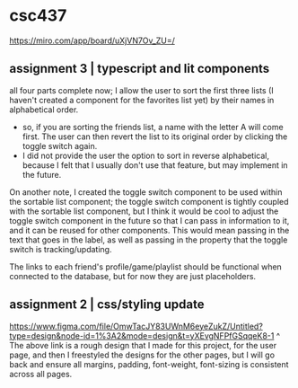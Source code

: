 # csc437

https://miro.com/app/board/uXjVN7Ov_ZU=/

## assignment 3 | typescript and lit components
all four parts complete now; I allow the user to sort the first three lists (I haven't created a component for the favorites list yet) by their names in alphabetical order.
* so, if you are sorting the friends list, a name with the letter A will come first. The user can then revert the list to its original order by clicking the toggle switch again.
* I did not provide the user the option to sort in reverse alphabetical, because I felt that I usually don't use that feature, but may implement in the future.

On another note, I created the toggle switch component to be used within the sortable list component; the toggle switch component is tightly coupled with the sortable list component, but I
think it would be cool to adjust the toggle switch component in the future so that I can pass in information to it, and it can be reused for other components. This would mean passing in the text that goes in the label, as well as passing in the property that the toggle switch is tracking/updating.

The links to each friend's profile/game/playlist should be functional when connected to the database, but for now they are just placeholders.

## assignment 2 | css/styling update

https://www.figma.com/file/OmwTacJY83UWnM6eyeZukZ/Untitled?type=design&node-id=1%3A2&mode=design&t=yXEvgNFPfGSqqeK8-1
^ The above link is a rough design that I made for this project, for the user page, and then I freestyled the designs for the other pages, but I will go back and ensure all margins, padding, font-weight, font-sizing is consistent across all pages.

